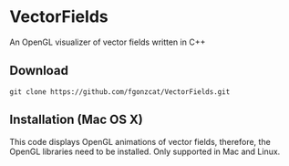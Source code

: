 # VectorFields
An OpenGL visualizer of vector fields written in C++

## Download

```
git clone https://github.com/fgonzcat/VectorFields.git
```

## Installation (Mac OS X)
This code displays OpenGL animations of vector fields, therefore, the OpenGL libraries need to be installed.
Only supported in Mac and Linux.
